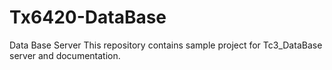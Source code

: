 # Tx6420-DataBase
Data Base Server
This repository contains sample project for Tc3_DataBase server and documentation. 
